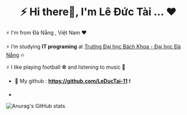  
<h1 align="center"> ⚡ Hi there👋, I'm Lê Đức Tài ... ❤️  </h1>
<p> ⚡ I'm from Đà Nẵng , Việt Nam ❤️ </p>
<p> ⚡ I’m studying <b>IT programing</b> at <a href="https://www.facebook.com/bachkhoaDUT">Trường Đại học Bách Khoa - Đại học Đà Nẵng</a> 🔥 </p>
<p> ⚡ I like playing football ⚽ and listening to music 🎵 </p>

- 🤝 My github : **https://github.com/LeDucTai-11** ❗
- <p></p>
![Anurag's GitHub stats](https://github-readme-stats.vercel.app/api?username=LeDucTai-11&hide=contribs,prs)
